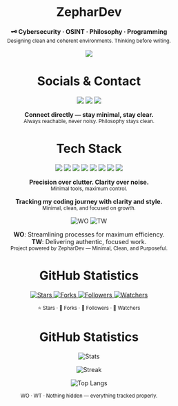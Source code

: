 <h1 align="center">ZepharDev</h1>


<p align="center">
  <b>🗝️ Cybersecurity  · OSINT · Philosophy  · Programming</b><br>
  <sub>Designing clean and coherent environments. Thinking before writing.</sub>
</p>

<p align="center">
  <img src="https://img.shields.io/badge/License-GNU%20GPLv3-f5c2e7?style=for-the-badge&labelColor=1e1e2e&logo=gnu&logoColor=white" />
</p>


<h1 align="center">Socials & Contact</h1>

<p align="center">
  <img src="https://img.shields.io/badge/Instagram-zephartw-f5c2e7?style=for-the-badge&logo=instagram&logoColor=white&labelColor=1e1e2e" />
  <img src="https://img.shields.io/badge/Reddit-Zephar_WO-89b4fa?style=for-the-badge&logo=reddit&logoColor=white&labelColor=1e1e2e" />
  <img src="https://img.shields.io/badge/Email-zephartw@gmail.com-cba6f7?style=for-the-badge&logo=gmail&logoColor=white&labelColor=1e1e2e" />
</p>

<p align="center">
  <b>Connect directly — stay minimal, stay clear.</b><br>
  <sub>Always reachable, never noisy. Philosophy stays clean.</sub>
</p>

<h1 align="center">Tech Stack</h1>

<p align="center">
  <img src="https://img.shields.io/badge/Hyprland-WM-89b4fa?style=for-the-badge&logo=hyprland&logoColor=white&labelColor=1e1e2e" />
  <img src="https://img.shields.io/badge/Arch_Linux-Base-8bd5fa?style=for-the-badge&logo=arch-linux&logoColor=white&labelColor=1e1e2e" />
  <img src="https://img.shields.io/badge/Bash-Scripts-cba6f7?style=for-the-badge&logo=gnubash&logoColor=white&labelColor=1e1e2e" />
  <img src="https://img.shields.io/badge/C-Core-89b4fa?style=for-the-badge&logo=c&logoColor=white&labelColor=1e1e2e" />
  <img src="https://img.shields.io/badge/C%2B%2B-Performance-8bd5fa?style=for-the-badge&logo=linux&logoColor=white&labelColor=1e1e2e" />
  <img src="https://img.shields.io/badge/Java-Logic-cba6f7?style=for-the-badge&logo=openjdk&logoColor=white&labelColor=1e1e2e" />
  <img src="https://img.shields.io/badge/JSONC-Config-f5c2e7?style=for-the-badge&logo=json&logoColor=white&labelColor=1e1e2e" />
  <img src="https://img.shields.io/badge/CSS-UI%20Tweak-89b4fa?style=for-the-badge&logo=css3&logoColor=white&labelColor=1e1e2e" />
</p>

<p align="center">
  <b>Precision over clutter. Clarity over noise.</b><br>
  <sub>Minimal tools, maximum control.</sub>
</p>



<p align="center">
  <b>Tracking my coding journey with clarity and style.</b><br />
  <sub>Minimal, clean, and focused on growth.</sub>
</p>

<p align="center">
  <img src="https://img.shields.io/badge/WO-Workflow_Optimization-cba6f7?style=for-the-badge&labelColor=1e1e2e&logo=awesome&logoColor=white" alt="WO" />
  <img src="https://img.shields.io/badge/TW-True_Work-89b4fa?style=for-the-badge&labelColor=1e1e2e&logo=github-actions&logoColor=white" alt="TW" />
</p>

<p align="center">
  <b>WO</b>: Streamlining processes for maximum efficiency.<br>
  <b>TW</b>: Delivering authentic, focused work.<br>
  <sub>Project powered by ZepharDev — Minimal, Clean, and Purposeful.</sub>
</p>


<h1 align="center">GitHub Statistics</h1>

<div align="center">

  <a href="https://github.com/ZepharDev?tab=stars" target="_blank" rel="noopener noreferrer">
    <img src="https://img.shields.io/github/stars/ZepharDev?style=flat-square&color=cba6f7&labelColor=1e1e2e&logo=github&logoColor=white" alt="Stars" />
  </a>
  <a href="https://github.com/ZepharDev?tab=forks" target="_blank" rel="noopener noreferrer">
    <img src="https://img.shields.io/github/forks/ZepharDev?style=flat-square&color=f5c2e7&labelColor=1e1e2e&logo=github&logoColor=white" alt="Forks" />
  </a>
  <a href="https://github.com/ZepharDev?tab=followers" target="_blank" rel="noopener noreferrer">
    <img src="https://img.shields.io/github/followers/ZepharDev?style=flat-square&color=8bd5fa&labelColor=1e1e2e&logo=github&logoColor=white" alt="Followers" />
  </a>
  <a href="https://github.com/ZepharDev?tab=watchers" target="_blank" rel="noopener noreferrer">
    <img src="https://img.shields.io/github/watchers/ZepharDev?style=flat-square&color=89b4fa&labelColor=1e1e2e&logo=github&logoColor=white" alt="Watchers" />
  </a>

</div>

<p align="center">
  <sub>⭐ Stars · 🍴 Forks · 👥 Followers · 👀 Watchers</sub>
</p>

<h1 align="center">GitHub Statistics</h1>

<p align="center">
  <img src="https://github-readme-stats.vercel.app/api?username=ZepharDev&show_icons=true&theme=transparent&title_color=cba6f7&icon_color=89b4fa&text_color=cdd6f4&bg_color=1e1e2e&hide_border=true" alt="Stats" />
</p>

<p align="center">
  <img src="https://github-readme-streak-stats.herokuapp.com?user=ZepharDev&theme=transparent&hide_border=true&background=1e1e2e&stroke=ffffff&ring=89b4fa&fire=cba6f7&currStreakLabel=f5c2e7" alt="Streak" />
</p>

<p align="center">
  <img src="https://github-readme-stats.vercel.app/api/top-langs/?username=ZepharDev&layout=compact&theme=transparent&title_color=89b4fa&text_color=cdd6f4&bg_color=1e1e2e&hide_border=true" alt="Top Langs" />
</p>

<p align="center">
  <sub>WO · WT · Nothing hidden — everything tracked properly.</sub>
</p>